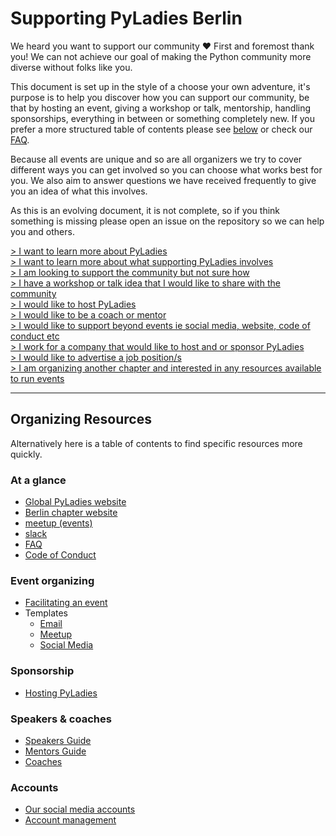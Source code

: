 # Supporting PyLadies Berlin

We heard you want to support our community ❤️ First and foremost thank you! We can not achieve our goal of making the Python community more diverse without folks like you.

This document is set up in the style of a choose your own adventure, it's purpose is to help you discover how you can support our community, be that by hosting an event, giving a workshop or talk, mentorship, handling sponsorships, everything in between or something completely new. If you prefer a more structured table of contents please see [below](#organizing-resources) or check our [FAQ](faq.md).

Because all events are unique and so are all organizers we try to cover different ways you can get involved so you can choose what works best for you. We also aim to answer questions we have received frequently to give you an idea of what this involves.

As this is an evolving document, it is not complete, so if you think something is missing please open an issue on the repository so we can help you and others.

[> I want to learn more about PyLadies](./sub_pages/about_pyladies.md)  
[> I want to learn more about what supporting PyLadies involves](./sub_pages/supporting_pyladies.md#what-you-can-expect)  
[> I am looking to support the community but not sure how](./sub_pages/supporting_pyladies.md#ways-you-can-get-involved)  
[> I have a workshop or talk idea that I would like to share with the community](./sub_pages/giving_a_workshop_or_talk.md)  
[> I would like to host PyLadies](./sub_pages/hosting_and_sponsorship.md#hosting-pyladies)  
[> I would like to be a coach or mentor](./sub_pages/coaching.md)  
[> I would like to support beyond events ie social media, website, code of conduct etc](./sub_pages/supporting_pyladies.md#other-ways-you-might-support-the-community)  
[> I work for a company that would like to host and or sponsor PyLadies](./sub_pages/hosting_and_sponsorship.md)  
[> I would like to advertise a job position/s](./sub_pages/hosting_and_sponsorship.md#job-postings)  
[> I am organizing another chapter and interested in any resources available to run events](#organizing-resources)  

---

## Organizing Resources

Alternatively here is a table of contents to find specific resources more quickly.

### At a glance
- [Global PyLadies website](https://pyladies.com/)
- [Berlin chapter website](https://berlin.pyladies.com/)
- [meetup (events)](https://www.meetup.com/pyladies-berlin/)
- [slack](https://pyladies.slack.com)
- [FAQ](./faq.md)
- [Code of Conduct](https://www.pyladies.com/CodeOfConduct/)

### Event organizing
- [Facilitating an event](./sub_pages/facilitating_events.md)
- Templates
  - [Email](./sub_pages/templates/email_templates.md)
  - [Meetup](./sub_pages/templates/meetup_template.md)
  - [Social Media](./sub_pages/templates/social_media_templates.md)

### Sponsorship
- [Hosting PyLadies](./sub_pages/hosting.md#Hosting-PyLadies)

### Speakers & coaches
- [Speakers Guide](./sub_pages/speakers_guide.md)
- [Mentors Guide](./sub_pages/coaching.md#mentoring-guide)
- [Coaches](./sub_pages/coaching.md#be-a-coach-at-one-of-our-workshops)

### Accounts
- [Our social media accounts](./sub_pages/social_media.md#over-view-of-accounts-we-have)
- [Account management](./sub_pages/accounts.md)